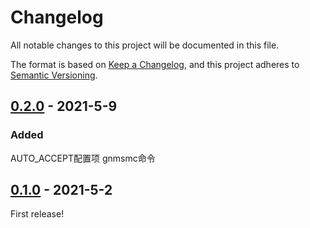 # Changelog
All notable changes to this project will be documented in this file.

The format is based on [Keep a Changelog](https://keepachangelog.com/en/1.0.0/),
and this project adheres to [Semantic Versioning](https://semver.org/spec/v2.0.0.html).

## [0.2.0] - 2021-5-9
### Added
AUTO_ACCEPT配置项
gnmsmc命令

## [0.1.0] - 2021-5-2
First release!

[0.2.0]: https://github.com/493505110/MiraiQQBOT/compare/v0.1.0...v0.2.0
[0.1.0]: https://github.com/493505110/MiraiQQBOT/releases/tag/v0.1.0